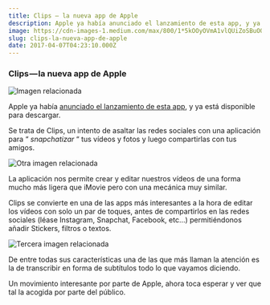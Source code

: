 ```yaml
---
title: Clips — la nueva app de Apple
description: Apple ya había anunciado el lanzamiento de esta app, y ya está disponible para descargar.
image: https://cdn-images-1.medium.com/max/800/1*5kOOyOVmA1vlQUiZoSBuOQ.jpeg
slug: clips-la-nueva-app-de-apple
date: 2017-04-07T04:23:10.000Z
---
```


### Clips — la nueva app de Apple

![Imagen relacionada](https://cdn-images-1.medium.com/max/800/1*5kOOyOVmA1vlQUiZoSBuOQ.jpeg)

Apple ya había [anunciado el lanzamiento de esta app](http://www.apple.com/clips/), y ya está disponible para descargar.

Se trata de Clips, un intento de asaltar las redes sociales con una aplicación para “ *snapchatizar* “ tus vídeos y fotos y luego compartirlas con tus amigos.

![Otra imagen relacionada](https://cdn-images-1.medium.com/max/800/0*gGBHr3v65G_Y1uWe)

La aplicación nos permite crear y editar nuestros vídeos de una forma mucho más ligera que iMovie pero con una mecánica muy similar.

Clips se convierte en una de las apps más interesantes a la hora de editar los vídeos con solo un par de toques, antes de compartirlos en las redes sociales (léase Instagram, Snapchat, Facebook, etc…) permitiéndonos añadir Stickers, filtros o textos.

![Tercera imagen relacionada](https://cdn-images-1.medium.com/max/800/0*vLo8tP3g6IMwY0ut)

De entre todas sus características una de las que más llaman la atención es la de transcribir en forma de subtítulos todo lo que vayamos diciendo.

Un movimiento interesante por parte de Apple, ahora toca esperar y ver que tal la acogida por parte del público.
